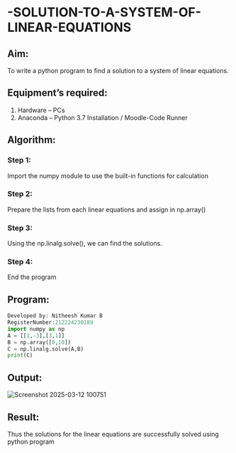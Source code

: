 # -SOLUTION-TO-A-SYSTEM-OF-LINEAR-EQUATIONS
## Aim:
To write a python program to find a solution to a system of linear equations.
## Equipment’s required:
1. 	Hardware – PCs
2. 	Anaconda – Python 3.7 Installation / Moodle-Code Runner
## Algorithm:
### Step 1: 
Import the numpy module to use the built-in functions for calculation
### Step 2: 
Prepare the lists from each linear equations and assign in np.array()
### Step 3: 
Using the np.linalg.solve(), we can find the solutions.
### Step 4: 
End the program
## Program:
```py
Developed by: Nitheesh Kumar B
RegisterNumber:212224230189
import numpy as np
A = [[1,-3],[3,1]]
B = np.array([0,10])
C = np.linalg.solve(A,B)
print(C)
```
## Output:
![Screenshot 2025-03-12 100751](https://github.com/user-attachments/assets/3cd5809f-230d-49bb-8e9b-2ae0b285d6e6)
## Result: 

Thus the solutions for the linear equations are successfully solved using python program

